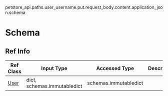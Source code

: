 petstore_api.paths.user_username.put.request_body.content.application_json.schema
# Schema

## Ref Info
Ref Class | Input Type | Accessed Type | Description
--------- | ---------- | ------------- | ------------
[User](user.md) | dict, schemas.immutabledict | schemas.immutabledict |

